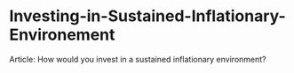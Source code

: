 # Investing-in-Sustained-Inflationary-Environement
Article: How would you invest in a sustained inflationary environment?
